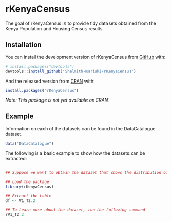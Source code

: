 
<!-- README.md is generated from README.Rmd. Please edit that file -->

# rKenyaCensus

<!-- badges: start -->

<!-- badges: end -->

The goal of rKenyaCensus is to provide tidy datasets obtained from the
Kenya Population and Housing Census results.

## Installation

You can install the development version of rKenyaCensus from
[GitHub](https://github.com/) with:

``` r
# install.packages("devtools")
devtools::install_github("Shelmith-Kariuki/rKenyaCensus")
```

And the released version from [CRAN](https://CRAN.R-project.org) with:

``` r
install.packages("rKenyaCensus")
```

*Note: This package is not yet available on CRAN.*

## Example

Information on each of the datasets can be found in the DataCatalogue
dataset.

``` r
data("DataCatalogue")
```

The following is a basic example to show how the datasets can be
extracted:

``` r

## Suppose we want to obtain the dataset that shows the distribution of Population by Sex and County. This is Table 2.2 in Volume 1.

## Load the package
library(rKenyaCensus)

## Extract the table
df <- V1_T2.2

## To learn more about the dataset, run the following command
?V1_T2.2
```
